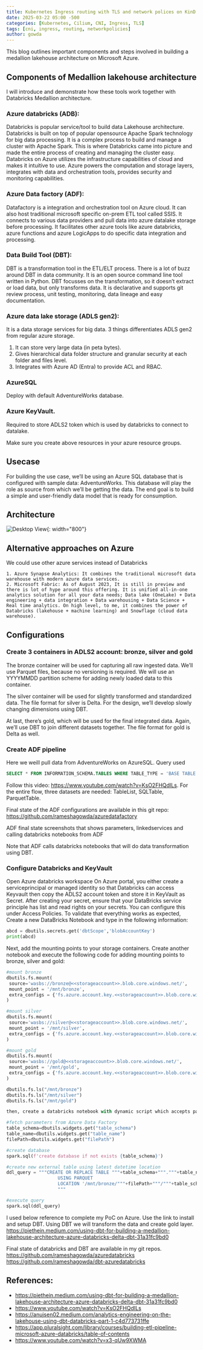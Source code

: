 ```yaml
---
title: Kubernetes Ingress routing with TLS and network polices on KinD cluster
date: 2025-03-22 05:00 -500
categories: [Kubernetes, Cilium, CNI, Ingress, TLS]
tags: [cni, ingress, routing, networkpolicies]
author: gowda
---
```


This blog outlines important components and steps involved in building a medallion lakehouse architecture on Microsoft Azure.

## Components of Medallion lakehouse architecture

I will introduce and demonstrate how these tools work together with Databricks Medallion architecture.

### Azure databricks (ADB):

Databricks is popular service/tool to build data Lakehouse architecture. Databricks is built on top of popular opensource Apache Spark technology for big data processing. It is a complex process to build and manage a cluster with Apache Spark. This is where Databricks came into picture and made the entire process of creating and managing the cluster easy. Databricks on Azure utilizes the infrastructure capabilities of cloud and makes it intuitive to use. Azure powers the computation and storage layers, integrates with data and orchestration tools, provides security and monitoring capabilities.

### Azure Data factory (ADF):

Datafactory is a integration and orchestration tool on Azure cloud. It can also host traditional microsoft specific on-prem ETL tool called SSIS. It connects to various data providers and pull data into azure datalake storage before processing. It facilitates other azure tools like azure databricks, azure functions and azure LogicApps to do specific data integration and processing.

### Data Build Tool (DBT):

DBT is a transformation tool in the ETL/ELT process. There is a lot of buzz around DBT in data community. It is an open source command line tool written in Python. DBT focusses on the transformation, so it doesn’t extract or load data, but only transforms data. It is declarative and supports git review process, unit testing, monitoring, data lineage and easy documentation.

### Azure data lake storage (ADLS gen2):

It is a data storage services for big data. 3 things differentiates ADLS gen2 from regular azure storage.

1. It can store very large data (in peta bytes).
2. Gives hierarchical data folder structure and granular security at each folder and files level.
3. Integrates with Azure AD (Entra) to provide ACL and RBAC.

### AzureSQL

Deploy with default AdventureWorks database.

### Azure KeyVault.

Required to store ADLS2 token which is used by databricks to connect to datalake.

Make sure you create above resources in your azure resource groups.

## Usecase

For building the use case, we’ll be using an Azure SQL database that is configured with sample data: AdventureWorks. This database will play the role as source from which we’ll be getting the data. The end goal is to build a simple and user-friendly data model that is ready for consumption.

## Architecture

![Desktop View](/assets/img/medallion/medallion-arch.png){: width="800"}

## Alternative approaches on Azure

We could use other azure services instead of Databricks

    1. Azure Synapse Analytics: It combines the traditional microsoft data warehouse with modern azure data services.
    2. Microsoft Fabric: As of August 2023, It is still in preview and there is lot of hype around this offering. It is unified all-in-one analytics solution for all your data needs; Data lake (OneLake) + Data engineering + data integration + Data warehousing + Data Science + Real time analytics. On high level, to me, it combines the power of Databricks (lakehouse + machine learning) and Snowflage (cloud data warehouse).

## Configurations

### Create 3 containers in ADLS2 account: bronze, silver and gold

The bronze container will be used for capturing all raw ingested data. We’ll use Parquet files, because no versioning is required. We will use an YYYYMMDD partition scheme for adding newly loaded data to this container.

The silver container will be used for slightly transformed and standardized data. The file format for silver is Delta. For the design, we’ll develop slowly changing dimensions using DBT.

At last, there’s gold, which will be used for the final integrated data. Again, we’ll use DBT to join different datasets together. The file format for gold is Delta as well.

### Create ADF pipeline

Here we weill pull data from AdventureWorks on AzureSQL. Query used

```sql
SELECT * FROM INFORMATION_SCHEMA.TABLES WHERE TABLE_TYPE = 'BASE TABLE' AND TABLE_SCHEMA = 'SalesLT'
```

Follow this video: <https://www.youtube.com/watch?v=KsO2FHQdILs>. For the entire flow, three datasets are needed: TableList, SQLTable, ParquetTable.

Final state of the ADF configurations are available in this git repo:
<https://github.com/rameshagowda/azuredatafactory>

ADF final state screenshots that shows parameters, linkedservices and calling databricks notebooks from ADF

<!-- ![Desktop View](/assets/img/medallion/ADF-linkedservices.png) -->

<!-- ![Desktop View](/assets/img/medallion/ADF-pipeline.png){: width="800"}
![Desktop View](/assets/img/medallion/linkedservice-blobstorage.png){: width="800"}
![Desktop View](/assets/img/medallion/linkedservice-params-blobstorage.png){: width="800"} -->

Note that ADF calls databricks notebooks that will do data transformation using DBT.

### Configure Databricks and KeyVault

Open Azure databricks workspace
On Azure portal, you either create a serviceprincipal or managed identity so that Databricks can access Keyvault
then copy the ADLS2 account token and store it in KeyVault as Secret.
After creating your secret, ensure that your DataBricks service principle has list and read rights on your secrets. You can configure this under Access Policies.
To validate that everything works as expected, Create a new DataBricks Notebook and type in the following information:

```python
abcd = dbutils.secrets.get('dbtScope','blobAccountKey')
print(abcd)
```

Next, add the mounting points to your storage containers. Create another notebook and execute the following code for adding mounting points to bronze, silver and gold:

```python
#mount bronze
dbutils.fs.mount(
 source='wasbs://bronze@<<storageaccount>>.blob.core.windows.net/',
 mount_point = '/mnt/bronze',
 extra_configs = {'fs.azure.account.key.<<storageaccount>>.blob.core.windows.net': dbutils.secrets.get('dbtScope','blobAccountKey')}
)

#mount silver
dbutils.fs.mount(
 source='wasbs://silver@<<storageaccount>>.blob.core.windows.net/',
 mount_point = '/mnt/silver',
 extra_configs = {'fs.azure.account.key.<<storageaccount>>.blob.core.windows.net': dbutils.secrets.get('dbtScope','blobAccountKey')}
)

#mount gold
dbutils.fs.mount(
 source='wasbs://gold@<<storageaccount>>.blob.core.windows.net/',
 mount_point = '/mnt/gold',
 extra_configs = {'fs.azure.account.key.<<storageaccount>>.blob.core.windows.net': dbutils.secrets.get('dbtScope','blobAccountKey')}
)

dbutils.fs.ls("/mnt/bronze")
dbutils.fs.ls("/mnt/silver")
dbutils.fs.ls("/mnt/gold")

then, create a databricks notebook with dynamic script which accepts parameters from ADF.

#fetch parameters from Azure Data Factory
table_schema=dbutils.widgets.get("table_schema")
table_name=dbutils.widgets.get("table_name")
filePath=dbutils.widgets.get("filePath")

#create database
spark.sql(f'create database if not exists {table_schema}')

#create new external table using latest datetime location
ddl_query = """CREATE OR REPLACE TABLE """+table_schema+"""."""+table_name+"""
                   USING PARQUET
                   LOCATION '/mnt/bronze/"""+filePath+"""/"""+table_schema+"""."""+table_name+""".parquet'
                   """

#execute query
spark.sql(ddl_query)
```

I used below reference to complete my PoC on Azure. Use the link to install and setup DBT. Using DBT we will transform the data and create gold layer.
<https://piethein.medium.com/using-dbt-for-building-a-medallion-lakehouse-architecture-azure-databricks-delta-dbt-31a31fc9bd0>

Final state of databricks and DBT are available in my git repos.
<https://github.com/rameshagowda/azuredatabricks>
<https://github.com/rameshagowda/dbt-azuredatabricks>

## References:

- <https://piethein.medium.com/using-dbt-for-building-a-medallion-lakehouse-architecture-azure-databricks-delta-dbt-31a31fc9bd0>
- <https://www.youtube.com/watch?v=KsO2FHQdILs>
- <https://anujsen02.medium.com/analytics-engineering-on-the-lakehouse-using-dbt-databricks-part-1-c4d773731ffe>
- <https://app.pluralsight.com/library/courses/building-etl-pipeline-microsoft-azure-databricks/table-of-contents>
- <https://www.youtube.com/watch?v=x3-qUw9XWMA>
